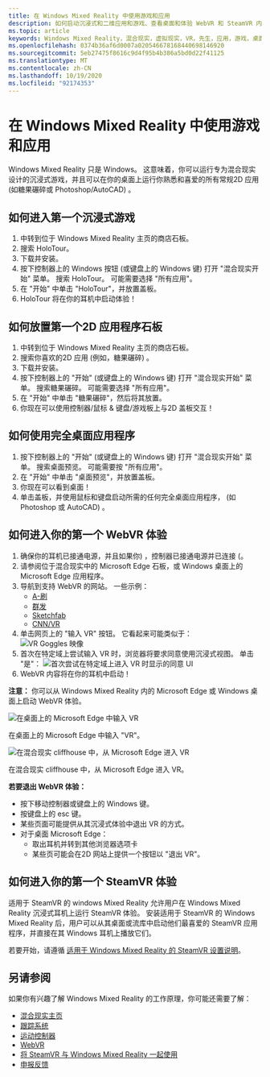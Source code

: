```yaml
---
title: 在 Windows Mixed Reality 中使用游戏和应用
description: 如何启动沉浸式和二维应用和游戏、查看桌面和体验 WebVR 和 SteamVR 内容。
ms.topic: article
keywords: Windows Mixed Reality，混合现实，虚拟现实，VR，先生，应用，游戏，桌面，SteamVR，WebVR，流
ms.openlocfilehash: 0374b36af6d0007a020546678168440698146920
ms.sourcegitcommit: 5eb27475f8616c9d4f95b4b386a5bd0d22f41125
ms.translationtype: MT
ms.contentlocale: zh-CN
ms.lasthandoff: 10/19/2020
ms.locfileid: "92174353"
---
```

# <a name="using-games-and-apps-in-windows-mixed-reality"></a>在 Windows Mixed Reality 中使用游戏和应用

Windows Mixed Reality 只是 Windows。 这意味着，你可以运行专为混合现实设计的沉浸式游戏，并且可以在你的桌面上运行你熟悉和喜爱的所有常规2D 应用 (如糖果碾碎或 Photoshop/AutoCAD) 。

## <a name="how-to-get-into-your-first-immersive-game"></a>如何进入第一个沉浸式游戏
1. 中转到位于 Windows Mixed Reality 主页的商店石板。
2. 搜索 HoloTour。
3. 下载并安装。
4. 按下控制器上的 Windows 按钮 (或键盘上的 Windows 键) 打开 "混合现实开始" 菜单。 搜索 HoloTour。 可能需要选择 "所有应用"。
5. 在 "开始" 中单击 "HoloTour"，并放置盖板。
6. HoloTour 将在你的耳机中启动体验！

## <a name="how-to-place-your-first-2d-app-slate"></a>如何放置第一个2D 应用程序石板
1. 中转到位于 Windows Mixed Reality 主页的商店石板。
2. 搜索你喜欢的2D 应用 (例如，糖果碾碎) 。
3. 下载并安装。
4. 按下控制器上的 "开始" (或键盘上的 Windows 键) 打开 "混合现实开始" 菜单。 搜索糖果碾碎。 可能需要选择 "所有应用"。
5. 在 "开始" 中单击 "糖果碾碎"，然后将其放置。
6. 你现在可以使用控制器/鼠标 & 键盘/游戏板上与2D 盖板交互！

## <a name="how-to-use-a-full-desktop-application"></a>如何使用完全桌面应用程序
1. 按下控制器上的 "开始" (或键盘上的 Windows 键) 打开 "混合现实开始" 菜单。 搜索桌面预览。 可能需要按 "所有应用"。
2. 在 "开始" 中单击 "桌面预览"，并放置盖板。
3. 你现在可以看到桌面！
4. 单击盖板，并使用鼠标和键盘启动所需的任何完全桌面应用程序， (如 Photoshop 或 AutoCAD) 。

## <a name="how-to-get-into-your-first-webvr-experience"></a>如何进入你的第一个 WebVR 体验
1. 确保你的耳机已接通电源，并且如果你) ，控制器已接通电源并已连接 (。
2. 请参阅位于混合现实中的 Microsoft Edge 石板，或 Windows 桌面上的 Microsoft Edge 应用程序。
3. 导航到支持 WebVR 的网站。 一些示例：
   * [A-刷](https://aframe.io/a-painter/)
   * [群发](https://aframe.io/a-blast/)
   * [Sketchfab](https://sketchfab.com/)
   * [CNN/VR](https://cnn.com/vr)
4. 单击网页上的 "输入 VR" 按钮。 它看起来可能类似于： \
   ![VR Goggles 映像](images/75px-enter-vr.png)
5. 首次在特定域上尝试输入 VR 时，浏览器将要求同意使用沉浸式视图。 单击 "是"： ![首次尝试在特定域上进入 VR 时显示的同意 UI](images/1053px-Webvr-consent-ui.png)
6. WebVR 内容将在你的耳机中启动！

**注意：** 你可以从 Windows Mixed Reality 内的 Microsoft Edge 或 Windows 桌面上启动 WebVR 体验。

![在桌面上的 Microsoft Edge 中输入 VR](images/450px-webvr-desktop.png)

在桌面上的 Microsoft Edge 中输入 "VR"。

![在混合现实 cliffhouse 中，从 Microsoft Edge 进入 VR](images/450px-enter-vr-cliffhouse.jpg)

在混合现实 cliffhouse 中，从 Microsoft Edge 进入 VR。

**若要退出 WebVR 体验：**
* 按下移动控制器或键盘上的 Windows 键。
* 按键盘上的 esc 键。
* 某些页面可能提供从其沉浸式体验中退出 VR 的方式。
* 对于桌面 Microsoft Edge：
  * 取出耳机并转到其他浏览器选项卡
  * 某些页可能会在2D 网站上提供一个按钮以 "退出 VR"。

## <a name="how-to-get-into-your-first-steamvr-experience"></a>如何进入你的第一个 SteamVR 体验

适用于 SteamVR 的 windows Mixed Reality 允许用户在 Windows Mixed Reality 沉浸式耳机上运行 SteamVR 体验。 安装适用于 SteamVR 的 Windows Mixed Reality 后，用户可以从其桌面或流库中启动他们最喜爱的 SteamVR 应用程序，并直接在其 Windows 耳机上播放它们。

若要开始，请遵循 [适用于 Windows Mixed Reality 的 SteamVR 设置说明](https://docs.microsoft.com/windows/mixed-reality/enthusiast-guide/using-steamvr-with-windows-mixed-reality)。

## <a name="see-also"></a>另请参阅

如果你有兴趣了解 Windows Mixed Reality 的工作原理，你可能还需要了解：
* [混合现实主页](your-mixed-reality-home.md)
* [跟踪系统](tracking-system.md)
* [运动控制器](controllers-in-wmr.md)
* [WebVR](webvr.md)
* [将 SteamVR 与 Windows Mixed Reality 一起使用](using-steamvr-with-windows-mixed-reality.md)
* [申报反馈](filing-feedback.md)
